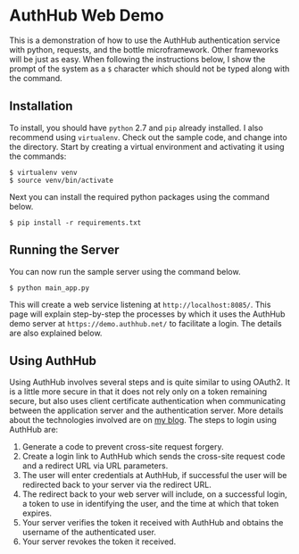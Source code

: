 AuthHub Web Demo
================

This is a demonstration of how to use the AuthHub authentication service with
python, requests, and the bottle microframework. Other frameworks will be just
as easy. When following the instructions below, I show the prompt of the
system as a `$` character which should not be typed along with the command.

Installation
------------

To install, you should have `python` 2.7 and `pip` already installed. I also
recommend using `virtualenv`. Check out the sample code, and change into the
directory. Start by creating a virtual environment and
activating it using the commands:

    $ virtualenv venv
    $ source venv/bin/activate

Next you can install the required python packages using the command below.

    $ pip install -r requirements.txt

Running the Server
------------------

You can now run the sample server using the command below.

    $ python main_app.py

This will create a web service listening at `http://localhost:8085/`. This
page will explain step-by-step the processes by which it uses the AuthHub demo
server at `https://demo.authhub.net/` to facilitate a login. The details are
also explained below.

Using AuthHub
-------------

Using AuthHub involves several steps and is quite similar to using OAuth2. It
is a little more secure in that it does not rely only on a token remaining
secure, but also uses client certificate authentication when communicating
between the application server and the authentication server. More details
about the technologies involved are on [my
blog](https://idolstarastronomer.com/authhub-part-1.html). The steps to login
using AuthHub are:

1. Generate a code to prevent cross-site request forgery.
2. Create a login link to AuthHub which sends the cross-site request code and
a redirect URL via URL parameters.
3. The user will enter credentials at AuthHub, if successful the user will be
redirected back to your server via the redirect URL.
4. The redirect back to your web server will include, on a successful login, a
token to use in identifying the user, and the time at which that token
expires.
5. Your server verifies the token it received with AuthHub and obtains the
username of the authenticated user.
6. Your server revokes the token it received.


